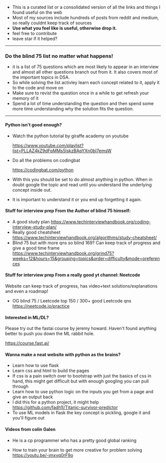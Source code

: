 - This is a curated list or a consolidated version of all the links and things I found useful on the web
- Most of my sources include hundreds of posts from reddit and medium, so really couldnt keep track of sources
- **Use what you feel like is useful, otherwise drop it.**
- feel free to contribute
- leave star if it helped?
---
### Do the blind 75 list no matter what happens!
* it is a list of 75 questions which are most likely to appear in an interview and almost all other questions branch out from it. It also covers most of the important topics in DSA.
* So while solving the list activley learn each concept related to it, apply it to the code and move on
* Make sure to revist the question once in a while to get refresh your memory of it
* Spend a lot of time understanding the question and then spend some more time understanding why the solution fits the question.
---

#### Python isn't good enough?
* Watch the python tutorial by giraffe academy on youtube

  https://www.youtube.com/playlist?list=PLLAZ4kZ9dFpMMs5lskzBApYXn0bl7emsW
* Do all the problems on codingbat

  https://codingbat.com/python
* With this you should be set to do almost anything in python. When in doubt google the topic and read until you understand the underlying concept inside out. 
* It is important to understand it or you end up forgetting it again.

#### Stuff for interview prep From the Author of blind 75 himself: 
* A good study plan
https://www.techinterviewhandbook.org/coding-interview-study-plan/
* Really good cheatsheet
https://www.techinterviewhandbook.org/algorithms/study-cheatsheet/
* Blind 75 but with more qns so blind 169? Can keep track of progress and give a good time frame
https://www.techinterviewhandbook.org/grind75?weeks=12&hours=15&grouping=topics&order=difficulty&mode=preferences

#### Stuff for interview prep From a really good yt channel: Neetcode
Website can keep track of progress, has video+text solutions/explanations and even a roadmap!
* OG blind 75 / Leetcode top 150 / 300+ good Leetcode qns
https://neetcode.io/practice

#### Interested in ML/DL?
Please try out the fastai course by jeremy howard.
Haven't found anything better to push you down the ML rabbit hole.

https://course.fast.ai/

#### Wanna make a neat website with python as the brains?
* Learn how to use flask
* Learn css and html to build the pages
* If css is a pain switch over to bootstrap with just the basics of css in hand, this might get difficult but with enough googling you can pull through
* Learn how to use python logic on the inputs you get from a page and give an output back
* I did this for a python project, it might help
https://github.com/fadh1l/Titanic-survivor-predictor
* To use ML models in flask the key concept is pickling, google it and you'll figure out

#### Videos from colin Galen
- He is a cp programmer who has a pretty good global ranking
* How to train your brain to get more creative for problem solving
https://youtu.be/-jmxvq0rF9o

